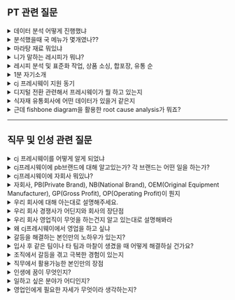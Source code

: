 ## PT 관련 질문

<details markdown = "1">
<summary>데이터 분석 어떻게 진행했냐</summary>
우선 전국의 모든 학교마다 고유한 코드가 있었습니다. 이것을 나이스라는 교육정보 포털에서 다운로드 한 뒤에 이 코드를 바탕으로 식단 정보를 다운로드 했습니다.<br>
이때 식단 정보가 한건에 최대 1000개의 데이터만 다운로드 할 수 있어서, 자바라는 언어를 사용해서 다운로드 자동화를 위한 코드를 설계했고, 이를 바탕으로 750만개의 데이터를 다운로드 했습니다.<br>
다운로드 한 식단 데이터는 데이터베이스에 저장되게 하였고, 분석시에는 mysql이라는 언어를 사용해서 분석하였습니다.<br>
</details>

<details markdown = "1">
<summary>분석했을때 국 메뉴가 몇개였나??</summary>
단순히 국의 이름을 기반으로 했을텐 총 2만 몇개 정도가 나왔었습니다. 하지만 너무 많이 나왔다고 생각해서 데이터를 분석해보니 같은 메뉴임에도(ex: 콩나물 국, 맑은 콩나물국) 이름이 좀 다른 경우가 있었습니다.<br>
따라서 같은 메뉴를 추리기 위한 처리 과정이 필요했고, 메뉴가 너무 많아서 마라탕의 순위에 영향을 끼칠수 있는 메뉴에 대해서만 데이터를 추렸습니다.<br>
</details>

<details markdown = "1">
<summary>마라탕 재료 뭐있냐</summary>
채소류 부터 보자면 청경채,알배추,숙주,콩나물,푸주나 건두부가 있고 이외에는 중국당면이나 분모자와 소고기 또는 양고기가 있다.<br>
향신료 에는 깨 소스나 식초의 일종인 흑초를 넣기도 하지만<br>
핵심 적인 매운맛을 내는 것은 크게 마유와 라유로 나뉨.<br>
라유 : 매운맛을 내는 고추 기름<br>
마유가 바로 독특한 매운맛을 만들어주는 비밀.(얼얼한 느낌을 내줌), 기름에 다양한 향신료 넣어 만듬.(초피, 후추, 정향, 팔각,회향,쯔란 등)<br>
</details>

<details markdown = "1">
<summary>니가 말하는 레시피가 뭐냐?</summary>
호불호의 가장 큰이유는 매운맛과 향인것 같습니다. 이때 라유의 양은 줄이고, 마유에서 산초의 양을 조금 더 늘여서 매운맛은 줄이돼 얼얼한 맛을 유지함으로서 차별화된 맛을 개발할 수 있을거같습니다.<br>
그리고 보통 사골 육수(쇠고기)를 베이스로 하고 치킨 스톡을 사용하는 것으로 알고 있는데 닭 육수를 주 베이스로 하면 조금더 깔끔한 맛을 낼수 있을거라 생각합니다.<br>
</details>

<details markdown = "1">
<summary>레시피 분석 및 표준화 작업, 상품 소싱, 합포장, 유통 순</summary>
첫번째 단계는 밀키트에 사용될 레시피를 분석하고, 대량 생산을 위한 표준화 작업(각 재료의 양, 조리 순서 및 시간, 재료 처리 방법 등을 명확히 기록)<br>
상품 소싱은 필요한 식자재나 포장 재료를 공급하는 공급처를 찾고, 가격이나 품질 등을 고려해서 최적의 공급처를 선정하는 과정입니다.<br>
합포장은 선정된 재료들을 밀키트로 조합하여 포장하는 작업이고, 유통은 완성된 밀키트를 소비자에게 배송하는 과정입니다.<br>
</details>

<details markdown = "1">
<summary>1분 자기소개</summary>
안녕하십니까 cj프레시웨이 영업직군 지원자 김욱종입니다. 저는 차별화된 영업 전략을 세우기 위해 두가지 역량을 쌓아왔습니다.<br>
첫째 의사소통입니다. 학부 시절 다양한 프로젝트에서 팀장의 역할을 맡아 여러 팀원들의 참여 의지를 높이고 의견을 조율해본 경험이 있습니다.<br> 
단순히 업무 배분 뿐 아니라 팀원들의 어려움을 경청하여 그들의 상황을 파악하고, 도움을 주거나 해결방안을 제시하여 프로젝트를 성공적으로 마무리 하였습니다.<br>
두번째로 데이터 분석 능력입니다. 학부 연구생 시절 이산화질소 측정 연구 과제 수주를 위해 타 연구실에 비해 산출 오차가 적다는 점을 수치적으로 계산 및 비교하여 강조하였고, 
최종적으로 해당 연구과제를 수주하였습니다. 또한 데이터 분석 능력을 바탕으로 추가 예산을 수주한 경험이 있습니다. 
국립 환경 과학원에서 맡긴 장비의 관측 한계점을 증명하고, 장비 튜닝을 통해서만 산출 오차를 줄일수 있다는 점을 증명하여 
최종적으로 추가 예산을 따내었고 산출오차를 20%에서 70%까지 개선하는 성과를 거둘 수 있었습니다.<br>
이러한 의사소통 능력과 데이터 분석 능력을 바탕으로 차별화되고 합리적인 영업 전략을 세우는 영업사원이 되겠습니다. 감사합니다.<br>
</details>

<details markdown = "1">
<summary>cj 프레시웨이 지원 동기</summary>
cj프레시웨이의 경우 데이터를 활용하여 고객분들께서 보다 편하고, 합리적인 가격에 좋은 품질의 상품을 주문하고 재떄 사용할 수 있도록 디지털 전환을 계속해 나가고 있습니다.<br>
이러한 노력을 바탕으로 업계 최초 cloud 전환을 통해 고객분들에게 안정적이고 빠른 서비스를 제공하고 있으며, 고객분들의 사업에 필요한 모든 데이터를 다각적으로 분석하여 인사이트를 제공하고 있습니다.<br>
디지털 전환을 바탕으로 고객 중심적 솔루션을 제공하고 있는 귀사에서, 학부와 연구생 시절 키웠던 데이터 분석 능력과 이를 기반으로 한 설득 경험, 여러 프로젝트에서 팀장의 역할을 맡아 팀원들의 참여 의지를 높여준 저의 의사소통 능력이 영업직군에 적합하다고 생각하였습니다.<br>
저의 역량을 바탕으로 귀사에서 데이터 중심적이고, 차별화된 영업 전략을 바탕으로 고객과 상생하는 FRESH한 인재로 성장해 나가겠습니다.<br>
<br>
</details>

<details markdown = "1">
<summary>디지털 전환 관련해서 프레시웨이가 뭘 하고 있는지</summary>
식자재 유통 업계 최초로 빅데이터 플랫폼을 구축하였고 클라우드 네이티브 인프라를 도입하였습니다.<br><br>
빅데이터 플랫폼이 구축되면서 일일히 자료를 찾거나, 다른 조직의 구성원분께 데이터를 요청드릴 필요가 없이 다양한 자료를 언제든 확인할 수 있게 되었고
,다양한 의사 결정을 데이터 기반으로 진행하게 되었습니다.<br>
또한 클라우드 인프라를 구축하게 되면서 물리적인 서버에 의존하지 않고, 유연하게 서버를 증설하여, 고객분들의 주문을 빠르고 안정성있게 처리하고 데이터를 원할하게 축적하게 되었습니다.<br>
<br>
(기존엔 영업사원이 각 고객사 계약사항과 매출 현황)CRM 시스템 도입을 통해 고객사 정보를 통합적으로 관리,분석하여 최적의 거래 제안<br>
</details>

<details markdown = "1">
<summary>식자재 유통회사에 어떤 데이터가 있을거 같은지</summary>
고객 업종 별 매출 추이 나 구매 이력, 지역이나 상권별 상품 선호도, 제품의 주문 배송 재고 관련 데이터
</details>

<details markdown = "1">
<summary>근데 fishbone diagram을 활용한 root cause analysis가 뭐죠? </summary>
Fishbone diagram은 복잡한 문제의 근본 원인들을 찾아내고 시각화하기 위해 사용되는 도식입니다. 이 도식은 문제를 일으킨 다양한 원인을 '물고기 뼈' 모양으로 배열하여, 원인과 결과 간의 관계를 명확하게 보여줍니다. 특히, 문제가 서로 연관된 여러 요소들에 의해 발생했을 경우, 각각의 원인을 분류하고 연결점을 파악하는 데 매우 유용합니다.<br>
</details>

---

## 직무 및 인성 관련 질문
<details markdown = "1">
<summary>cj 프레시웨이를 어떻게 알게 되었냐</summary>
(이연복이 단체 급식 경험이 없음 -> 이걸 가르쳐줌), 갈비찜 닭구이 했음<br>
한국인의 식판이라는 예능 프로그램에서 급식 솔루션 담당 셰프 분께서 대량 급식시 조리를 하는 방법을 가르쳐주시는 장면을 보고 처음 알게 되었습니다.<br> 
</details>

<details markdown = "1">
<summary>cj프레시웨이에 pb브랜드에 대해 알고있는가? 각 브랜드는 어떤 일을 하는가?</summary>
아이누리는 아이들에게 좋은 먹거리와 올바른 식습관을 위한 건강한 식문화 프로그램을 제공하는 키즈 전문 식품 브랜드입니다.<br>
헬씨누리는 시니어 분들에게 특화된 맞춤형 식자재와 서비스 뿐 아니라, 더욱 건강하고 지속가능한 토탈 푸드 케어 솔루션을 제공하는 브랜드입니다.<br>
튼튼스쿨은 고품질의 식자재와 트렌디한 급식 솔루션을 제공하는 학교 급식 경로 특화 브랜드입니다.<br>
정품진 한우 한돈은 엄격한 사양 관리와 HACCP 인증이 된 첨단 시설에서 키운 한우의 깊은 풍미를 느끼게 해주는 고품질 브랜드입니다.<br>
dono는 뉴질랜드에서 건너온 정통 프리미엄 유제품 & 양식재 전문 브랜드입니다.<br>
마지막으로 freshone은 지역의 중소업체와 상생하는 안정적이고 체계화된 유통 구조를 통하여 우수의 품질의 상품을 최고의 가격 경쟁력으로 전달하는 식당 전문 식자재 브랜드입니다.<br>
</details>

<details markdown = "1">
<summary>cj프레시웨이에 자회사 뭐있냐?</summary>
지역 거점의 중소형 식자재 유통회사와 cj프레시웨이과 함께 투자해 만든 상생 비즈니스 모델인 프레시원과
B2B형 간편식 제조 및 밀 솔루션 전문 기업인 프레스 플러스가 있습니다.<br>
</details>

<details markdown = "1">
<summary>자회사, PB(Private Brand), NB(National Brand), OEM(Original Equipment Manufacturer), GP(Gross Profit), OP(Operating Profit)이 뭔지</summary>
pb : 유통업체에서 직접 만든 자체 브랜드 상품으로, 제조 설비를 갖추지 않은 업체가 독자적으로 상품을 기획한 후 생산만 제조 업체에 의뢰해서 판매하는 상품, nb에 비해 저렴<br>
nb : 제조업체가 기획하고 생산하는 브랜드<br>
oem : 주문자의 의뢰에 따라 상표를 부착하여 판매할 상품을 제작하는 업체를 뜻합니다.<br>
gp(매출 총이익) : 매출액에서 원가(제조나 구매비용)를 뺀 매출 총이익을 뜻합니다.<br>
op(영업 이익) : 매촐 총이익에서 판매 관리비를 뺀 영업이익을 뜻합니다.<br>
</details>

<details markdown = "1">
<summary>우리 회사에 대해 아는대로 설명해주세요.</summary>
(어느 부분을 중시하는지, 어느 부분에 관심을 가지는지)<br>
cj프레시웨이는 식자재 유통과 고객분들의 사업 성공을 지원하는 종합 푸드 솔루션 회사입니다.<br>
국내외 유통 네트워크를 기반으로 상품 경쟁력을 확보하고, 업계 최대 규모의 물류 인프라와 품질 및 위생관리 시스템을 바탕으로 최상의 상품을 고객분들에게 전달해 드리고 있습니다.<br>
특히 외식, 급식, 유통(도매상, 프레시원) 등 다양한 경로의 고객에게 특화된 맞춤 상품과 서비스를 제공하고 있습니다.<br>
최근에는 기존의 식자재 공급자로서의 역할에 머무르지 않고, 고객분들의 성공을 위한 맞춤형 솔루션을 제공하고 있습니다.<br> 
</details>

<details markdown = "1">
<summary>우리 회사 경쟁사가 어딘지와 회사의 장단점</summary>
삼성 웰스토리, 아워홈, 현대 그린푸드<br>
<br>
솔루션 비즈니스를 통한 차별적인 수주 경쟁력<br>
</details>

<details markdown = "1">
<summary>우리 회사 영업직이 무엇을 하는건지 알고 있는대로 설명해봐라</summary>
저희가 담당하고 있는 외식/급식/유통/원료 경로에 대한 신규 고객 분들을 수주하기 위한 영업을 하고, 기존 고객 및 협력사를 관리하는 걸로 알고 있습니다.<br>
그리고 고객사분들께 위한 솔루션을 설계하고, 제안하는 일을 담당하는 것으로 알고 있습니다.<br>
<br>
외식 영업 : 외식 경로의 신규 고객사를 발굴하고, 식자재 공급 물류 인프라 제공과 더불어 고객사 성장을 위한 솔루션 제공<br>
신규 브랜드를 발굴하여 인큐베이팅하고 신메뉴 개발, 판매 경로 확대, 마케팅 지원, 서브 브랜드(Sub Brand) 개발 등 고객사의 사업 확장을 지원합니다.<br>
인큐베이팅 -> 이는 신규 사업자가 시장에 진입하고 성장하는 데 필요한 지원을 포괄적으로 제공하는 것을 의미합니다.<br>
<br>
급식 영업 : 생애 주기별 맞춤형 급식 식자재를 공급하고, 경로 특성에 따라 고객사의 급식 운영을 지원하기 위한 컨설팅과 서비스를 제공합니다.<br>
급식 트렌드를 반영한 맞춤형 메뉴 홍보, 외식 프랜차이즈와의 콜라보 상품 개발 등 경로별 특화된 상품 개발과 제안 영업을 수행<br>
<br>
원료 영업 : 식품 제조 공장과 같은 대형 실수요처에 원료와 가공품을 공급<br>
유통 영업 : 유통·대리점, 식자재마트, 리테일 경로의 고객사에 CJ·PB 상품을 중심으로 도소매 상품 영업을 통해 대규모 물량의 식자재를 공급합니다. 고객사에서 유통하는 상품을 CJ·PB 상품으로 전환하도록 제안하고 B2B 고객사 또는 B2C 고객의 니즈에 맞는 신규 상품 제안, 시즌별 행사 진행 업무 등을 수행합니다.<br>
<br>
고물가에 단체 급식 호조<br>
개인적으론 급식 조리사가 힘든 것을 들었다. 제 능력을 바탕으로 대용량 밀키트를 많이 유통시키고, 무인화 관련 서비스를 제안드려 학교 급식 종사자 분들의 노고를 덜어드리고 싶다.<br>
</details>

<details markdown = "1">
<summary>왜 cj프레시웨이에서 영업을 하고 싶냐</summary>
아워홈 : 빅데이터 기술을 적용한 통합운영시스템 COMS(Concession Operating Management)를 도입해 경영 효율성
</details>

<details markdown = "1">
<summary>갈등을 해결하는 본인만의 노하우가 있는지?</summary>
갈등 과정에서 서로 간의 감정이 많이 상했을겁니다. 저는 우선 감정을 안정화 하기 위해 다양한 시도를 할거같습니다.<br>
대학 팀프로젝트 당시 주제 선정 과정에서 팀원들과 갈등을 겪었던 적이 있습니다.<br>
이때 저는 대화를 서로 진솔히 나눠보기 위해 서로 저녁도 같이 먹고, 카페에서 얘기도 나누면서 시간을 보냈습니다.<br>
이후 서로 친해지고 나니 대화하기가 한결 수월해졌고, 팀프로젝트 주제 선정도 잘 마무리 되었습니다.<br>
</details>

<details markdown = "1">
<summary>입사 후 같은 팀이나 타 팀과 마찰이 생겼을 때 어떻게 해결하실 건가요?</summary>

</details>

<details markdown = "1">
<summary>조직에서 갈등을 겪고 극복한 경험이 있는지</summary>

</details>

<details markdown = "1">
<summary>직무에서 활용가능한 본인만의 장점</summary>

</details>

<details markdown = "1">
<summary>인생에 꿈이 무엇인지?</summary>

</details>

<details markdown = "1">
<summary>일하고 싶은 분야가 어디인지?</summary>

</details>

<details markdown = "1">
<summary>영업인에게 필요한 자세가 무엇이라 생각하는지?</summary>

</details>







